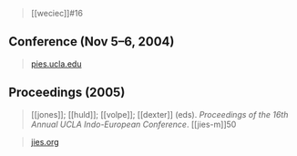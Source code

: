 > [[weciec]]#16

## Conference (Nov 5–6, 2004)
> [pies.ucla.edu](https://pies.ucla.edu/conference/weciec-archives/weciec-16/)

## Proceedings (2005)
> [[jones]]; [[huld]]; [[volpe]]; [[dexter]] (eds). *Proceedings of the 16th Annual UCLA Indo-European Conference*. [[jies-m]]50

> [jies.org](https://www.jies.org/DOCS/monojpgs/Mon50.html)